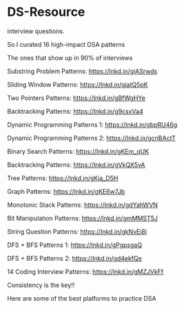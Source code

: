 # DS-Resource

interview questions.

So I curated 16 high-impact DSA patterns

The ones that show up in 90% of interviews

Substring Problem Patterns: https://lnkd.in/giASrwds

Sliding Window Patterns: https://lnkd.in/gjatQ5pK

Two Pointers Patterns: https://lnkd.in/gBfWgHYe

Backtracking Patterns: https://lnkd.in/g9csxVa4

Dynamic Programming Patterns 1: https://lnkd.in/gbpRU46g

Dynamic Programming Patterns 2: https://lnkd.in/gcnBActT

Binary Search Patterns: https://lnkd.in/gKEm_qUK

Backtracking Patterns: https://lnkd.in/gVkQX5vA

Tree Patterns: https://lnkd.in/gKja_D5H

Graph Patterns: https://lnkd.in/gKE6w7Jb

Monotonic Stack Patterns: https://lnkd.in/gdYahWVN

Bit Manipulation Patterns: https://lnkd.in/gmMMST5J

String Question Patterns: https://lnkd.in/gkNvEi8j

DFS + BFS Patterns 1: https://lnkd.in/gPgpsgaQ

DFS + BFS Patterns 2: https://lnkd.in/gd4ekfQe

14 Coding Interview Patterns: https://lnkd.in/gMZJVkFf

Consistency is the key!!

Here are some of the best platforms to practice DSA
